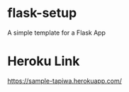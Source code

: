 # flask-setup
A simple template for a Flask App

# Heroku Link 
https://sample-tapiwa.herokuapp.com/

